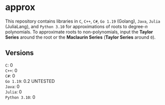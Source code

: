 # approx
This repository contains libraries in `C`, `C++`, `C#`, `Go 1.19` (Golang), `Java`, `Julia` (JuliaLang), and `Python 3.10` for approximations of roots to degree-*n* polynomials. 
To approximate roots to non-polynomials, input the **Taylor Series** around the root or the **Maclaurin Series** (**Taylor Series** around `0`).

## Versions
`C`: 0  
`C++`: 0  
`C#`: 0  
`Go 1.19`: 0.2 UNTESTED  
`Java`: 0  
`Julia`: 0  
`Python 3.10`: 0  
